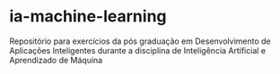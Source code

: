 # ia-machine-learning
Repositório para exercícios da pós graduação em Desenvolvimento de Aplicações Inteligentes durante a disciplina de Inteligência Artificial e Aprendizado de Máquina
